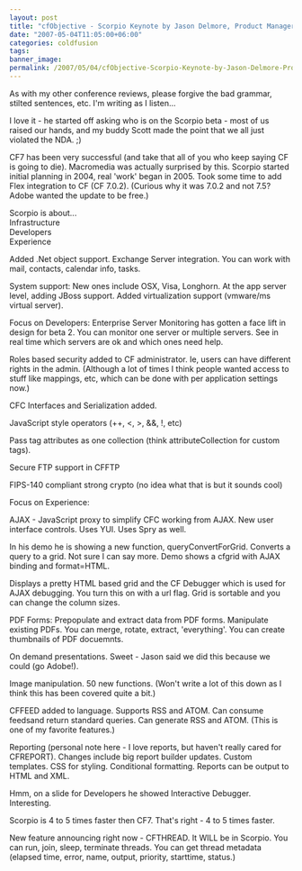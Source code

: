 ```yaml
---
layout: post
title: "cfObjective - Scorpio Keynote by Jason Delmore, Product Manager for CF."
date: "2007-05-04T11:05:00+06:00"
categories: coldfusion 
tags: 
banner_image: 
permalink: /2007/05/04/cfObjective-Scorpio-Keynote-by-Jason-Delmore-Product-Manager-for-CF
---
```


As with my other conference reviews, please forgive the bad grammar, stilted sentences, etc. I'm writing as I listen...

I love it - he started off asking who is on the Scorpio beta - most of us raised our hands, and my buddy Scott made the point that we all just violated the NDA. ;)

CF7 has been very successful (and take that all of you who keep saying CF is going to die). Macromedia was actually surprised by this. Scorpio started initial planning in 2004, real 'work' began in 2005. Took some time to add Flex integration to CF (CF 7.0.2). (Curious why it was 7.0.2 and not 7.5? Adobe wanted the update to be free.) 

Scorpio is about...<br>
Infrastructure<br>
Developers<br>
Experience

Added .Net object support. Exchange Server integration. You can work with mail, contacts, calendar info, tasks. 

System support: New ones include OSX, Visa, Longhorn. At the app server level, adding JBoss support. Added virtualization support (vmware/ms virtual server).

Focus on Developers: 
Enterprise Server Monitoring has gotten a face lift in design for beta 2. You can monitor one server or multiple servers. See in real time which servers are ok and which ones need help. 

Roles based security added to CF administrator. Ie, users can have different rights in the admin. (Although a lot of times I think people wanted access to stuff like mappings, etc, which can be done with per application settings now.)

CFC Interfaces and Serialization added. 

JavaScript style operators (++, &lt;, &gt;, &&, !, etc)

Pass tag attributes as one collection (think attributeCollection for custom tags).

Secure FTP support in CFFTP

FIPS-140 compliant strong crypto (no idea what that is but it sounds cool)

Focus on Experience:

AJAX - JavaScript proxy to simplify CFC working from AJAX. New user interface controls. Uses YUI. Uses Spry as well. 

In his demo he is showing a new function, queryConvertForGrid. Converts a query to a grid. Not sure I can say more. Demo shows a cfgrid with AJAX binding
and format=HTML. 

Displays a pretty HTML based grid and the CF Debugger which is used for AJAX debugging. You turn this on with a url flag. Grid is sortable and you can change the column sizes.

PDF Forms: Prepopulate and extract data from PDF forms. Manipulate existing PDFs. You can merge, rotate, extract, 'everything'. You can create thumbnails of PDF docuemnts. 

On demand presentations. Sweet - Jason said we did this because we could (go Adobe!). 

Image manipulation. 50 new functions. (Won't write a lot of this down as I think this has been covered quite a bit.)

CFFEED added to language. Supports RSS and ATOM. Can consume feedsand return standard queries. Can generate RSS and ATOM. (This is one of my favorite features.)

Reporting (personal note here - I love reports, but haven't really cared for CFREPORT). Changes include big report builder updates. Custom templates.
CSS for styling. Conditional formatting. Reports can be output to HTML and XML. 

Hmm, on a slide for Developers he showed Interactive Debugger. Interesting.

Scorpio is 4 to 5 times faster then CF7. That's right - 4 to 5 times faster. 

New feature announcing right now - CFTHREAD. It WILL be in Scorpio. You can run, join, sleep, terminate threads. You can get thread metadata (elapsed time, error, name, output, priority, starttime, status.)